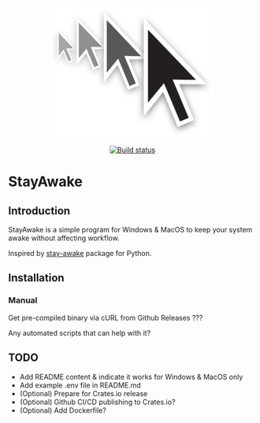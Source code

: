 <p align="center">
    <img src="images/logo.jpg"
        alt="StayAwake logo" />
</p>

<p align="center">
    <a href="https://github.com/krystianhub/StayAwake/actions/workflows/Build.yml">
        <img src="https://github.com/krystianhub/StayAwake/actions/workflows/Build.yml/badge.svg"
            alt="Build status" />
    </a>
</p>

# StayAwake

## Introduction

StayAwake is a simple program for Windows & MacOS to keep your system awake without affecting workflow.

Inspired by [stay-awake](https://pypi.org/project/stay-awake/) package for Python.

## Installation

<!-- ### Cargo
> cargo install stayawake 
-->

### Manual

Get pre-compiled binary via cURL from Github Releases ???

Any automated scripts that can help with it?

## TODO

- Add README content & indicate it works for Windows & MacOS only
- Add example .env file in README.md
- (Optional) Prepare for Crates.io release
- (Optional) Github CI/CD publishing to Crates.io?
- (Optional) Add Dockerfile?
